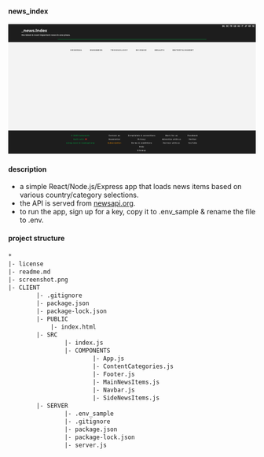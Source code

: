 #### news_index
![Screenshot](screenshot.png)

#### description
- a simple React/Node.js/Express app that loads news items based on various country/category selections.
- the API is served from [newsapi.org](https://newsapi.org/).
- to run the app, sign up for a key, copy it to .env_sample & rename the file to .env.

#### project structure
```
*
|- license
|- readme.md
|- screenshot.png
|- CLIENT
		|- .gitignore
		|- package.json
		|- package-lock.json
		|- PUBLIC
    		|- index.html
		|- SRC
				|- index.js
				|- COMPONENTS
						|- App.js
						|- ContentCategories.js
						|- Footer.js
						|- MainNewsItems.js
						|- Navbar.js
						|- SideNewsItems.js
		|- SERVER
				|- .env_sample
				|- .gitignore
				|- package.json
				|- package-lock.json
				|- server.js
```
